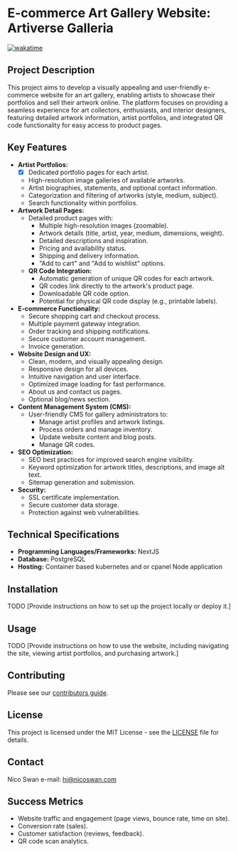 # E-commerce Art Gallery Website: Artiverse Galleria

[![wakatime](https://wakatime.com/badge/user/51cddd85-c511-4b03-b6f1-57ae91619f53/project/f87ff665-d3df-4e8c-ae72-35dd79ded07a.svg)](https://wakatime.com/badge/user/51cddd85-c511-4b03-b6f1-57ae91619f53/project/f87ff665-d3df-4e8c-ae72-35dd79ded07a)

## Project Description

This project aims to develop a visually appealing and user-friendly e-commerce website for an art gallery, enabling artists to showcase their portfolios and sell their artwork online. The platform focuses on providing a seamless experience for art collectors, enthusiasts, and interior designers, featuring detailed artwork information, artist portfolios, and integrated QR code functionality for easy access to product pages.

## Key Features

- **Artist Portfolios:**
  - [x] Dedicated portfolio pages for each artist.
  - High-resolution image galleries of available artworks.
  - Artist biographies, statements, and optional contact information.
  - Categorization and filtering of artworks (style, medium, subject).
  - Search functionality within portfolios.
- **Artwork Detail Pages:**
  - Detailed product pages with:
    - Multiple high-resolution images (zoomable).
    - Artwork details (title, artist, year, medium, dimensions, weight).
    - Detailed descriptions and inspiration.
    - Pricing and availability status.
    - Shipping and delivery information.
    - "Add to cart" and "Add to wishlist" options.
  - **QR Code Integration:**
    - Automatic generation of unique QR codes for each artwork.
    - QR codes link directly to the artwork's product page.
    - Downloadable QR code option.
    - Potential for physical QR code display (e.g., printable labels).
- **E-commerce Functionality:**
  - Secure shopping cart and checkout process.
  - Multiple payment gateway integration.
  - Order tracking and shipping notifications.
  - Secure customer account management.
  - Invoice generation.
- **Website Design and UX:**
  - Clean, modern, and visually appealing design.
  - Responsive design for all devices.
  - Intuitive navigation and user interface.
  - Optimized image loading for fast performance.
  - About us and contact us pages.
  - Optional blog/news section.
- **Content Management System (CMS):**
  - User-friendly CMS for gallery administrators to:
    - Manage artist profiles and artwork listings.
    - Process orders and manage inventory.
    - Update website content and blog posts.
    - Manage QR codes.
- **SEO Optimization:**
  - SEO best practices for improved search engine visibility.
  - Keyword optimization for artwork titles, descriptions, and image alt text.
  - Sitemap generation and submission.
- **Security:**
  - SSL certificate implementation.
  - Secure customer data storage.
  - Protection against web vulnerabilities.

## Technical Specifications

- **Programming Languages/Frameworks:** NextJS
- **Database:** PostgreSQL
- **Hosting:** Container based kubernetes and or cpanel Node application

## Installation

TODO [Provide instructions on how to set up the project locally or deploy it.]

## Usage

TODO [Provide instructions on how to use the website, including navigating the site, viewing artist portfolios, and purchasing artwork.]

## Contributing

Please see our [contributors guide](./CONTRIBUTORS.md).

## License

This project is licensed under the MIT License - see the [LICENSE](LICENSE) file for details.

## Contact

Nico Swan e-mail: [hi@nicoswan.com](mailto://hi@nicoswan.com)

## Success Metrics

- Website traffic and engagement (page views, bounce rate, time on site).
- Conversion rate (sales).
- Customer satisfaction (reviews, feedback).
- QR code scan analytics.
